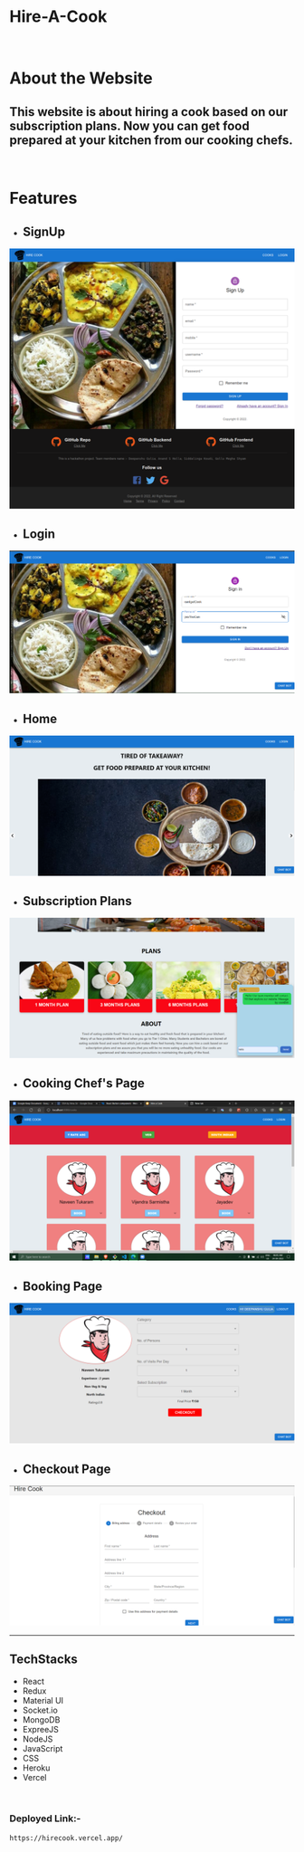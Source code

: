 # Hire-A-Cook
<br>

# About the Website
## This website is about hiring a cook based on our subscription plans. Now you can get food prepared at your kitchen from our cooking chefs.
<br>

# Features

* ##  SignUp
<img src="./images/signup.png"/>
<br>

* ##  Login 
<img src="./images/login.png"/>
<br>

* ##  Home
<img src="./images/home.png"/>
<br>

* ##  Subscription Plans
<img src="./images/plans.png"/>
<br>

* ##  Cooking Chef's Page
<img src="./images/cooks.png"/>
<br>

* ##  Booking Page
<img src="./images/booking.png"/>
<br>

* ##  Checkout Page
<img src="./images/checkout.png"/>
<br>

<hr>

## TechStacks
* React
* Redux
* Material UI
* Socket.io
* MongoDB
* ExpreeJS
* NodeJS
* JavaScript
* CSS
* Heroku
* Vercel

<br>

### Deployed Link:-
```
https://hirecook.vercel.app/

```






